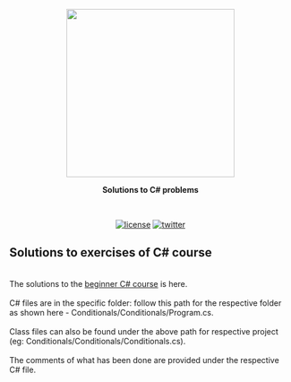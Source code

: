 <p align=center>
  <img height="300px" src="https://github.com/aurimas13/CSharp-solutions/blob/main/Public/Images/c_sharp.jpg"/>
</p>

<p align="center" > <b>Solutions to C# problems </b> </p>
<br>
<p align=center>
  <a href="https://github.com/aurimas13/Road-App/blob/main/LICENSE"><img alt="license" src="https://img.shields.io/npm/l/express"></a>
  <a href="https://twitter.com/anausedas"><img alt="twitter" src="https://img.shields.io/twitter/follow/anausedas?style=social"/></a>
</p>

## Solutions to exercises of C# course ## 
<br> The solutions to the [beginner C# course](https://www.udemy.com/course/csharp-tutorial-for-beginners/) is here.</br>
<br> C# files are in the specific folder: follow this path for the respective folder as shown here - Conditionals/Conditionals/Program.cs. </br>
 <br> Class files can also be found under the above path for respective project (eg: Conditionals/Conditionals/Conditionals.cs). </br>
 <br> The comments of what has been done are provided under the respective C# file. </br>

